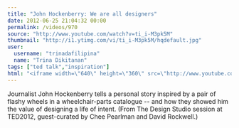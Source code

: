 ```yaml
---
title: "John Hockenberry: We are all designers"
date: 2012-06-25 21:04:32 00:00
permalink: /videos/970
source: "http://www.youtube.com/watch?v=ti_i-M3pk5M"
thumbnail: "http://i1.ytimg.com/vi/ti_i-M3pk5M/hqdefault.jpg"
user:
  username: "trinadafilipina"
  name: "Trina Dikitanan"
tags: ["ted talk","inspiration"]
html: "<iframe width=\"640\" height=\"360\" src=\"http://www.youtube.com/embed/ti_i-M3pk5M?wmode=transparent&fs=1&feature=oembed\" frameborder=\"0\" allowfullscreen></iframe>"
---
```


Journalist John Hockenberry tells a personal story inspired by a pair of flashy wheels in a wheelchair-parts catalogue -- and how they showed him the value of designing a life of intent. (From The Design Studio session at TED2012, guest-curated by Chee Pearlman and David Rockwell.)